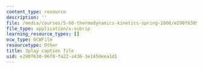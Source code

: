 ```yaml
---
content_type: resource
description: ''
file: /media/courses/5-60-thermodynamics-kinetics-spring-2008/e290f63096f8fa22a4363e145deea1d1_2QdI6_gEyx4.srt
file_type: application/x-subrip
learning_resource_types: []
ocw_type: OCWFile
resourcetype: Other
title: 3play caption file
uid: e290f630-96f8-fa22-a436-3e145deea1d1
---
```

